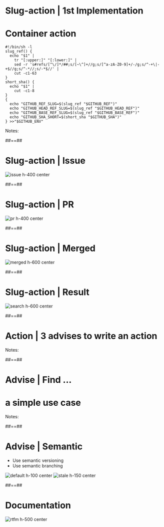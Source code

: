 # Slug-action | 1st Implementation

# Container action
```shell
#!/bin/sh -l
slug_ref() {
  echo "$1" |
    tr "[:upper:]" "[:lower:]" |
    sed -r 's#refs/[^\/]*/##;s/[~\^]+//g;s/[^a-zA-Z0-9]+/-/g;s/^-+\|-+$//g;s/^-*//;s/-*$//' |
    cut -c1-63
}
short_sha() {
  echo "$1" |
    cut -c1-8
}
{
  echo "GITHUB_REF_SLUG=$(slug_ref "$GITHUB_REF")"
  echo "GITHUB_HEAD_REF_SLUG=$(slug_ref "$GITHUB_HEAD_REF")"
  echo "GITHUB_BASE_REF_SLUG=$(slug_ref "$GITHUB_BASE_REF")"
  echo "GITHUB_SHA_SHORT=$(short_sha "$GITHUB_SHA")"
} >>"$GITHUB_ENV"
```
Notes:

##==## 

# Slug-action | Issue

![issue h-400 center](./assets/images/issue-other-os.png)

##==##

# Slug-action | PR 

![pr h-400 center](./assets/images/issue-os-pr.png)

##==##

# Slug-action | Merged

![merged h-600 center](./assets/images/twitter-merge-os-pr.png)

##==##

# Slug-action | Result

![search h-600 center](./assets/images/github-code-search.png)

##==##
<!-- .slide: class="transition sfeir-bg-red" -->
# Action | 3 advises to write an action

Notes:

##==##

# Advise | Find ...

# a simple use case

Notes: 

##==##

# Advise | Semantic

* Use semantic versioning
* Use semantic branching

![default h-100 center](./assets/images/github-default-branch.png)
![stale h-150 center](./assets/images/github-stale-branches.png)

##==##

# Documentation

![rtfm h-500 center](./assets/images/RTFM.png)

